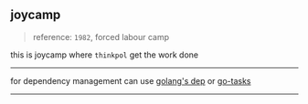 ## joycamp

> reference: `1982`, forced labour camp

this is joycamp where `thinkpol` get the work done

---

for dependency management can use [golang's dep](#) or [go-tasks](./go-tasks)

---



